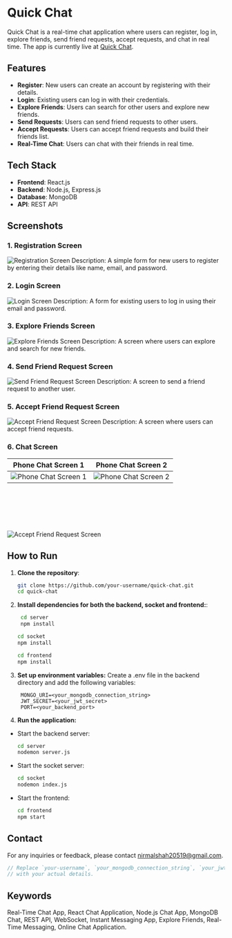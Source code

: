 # Quick Chat

Quick Chat is a real-time chat application where users can register, log in, explore friends, send friend requests, accept requests, and chat in real time. The app is currently live at [Quick Chat](https://chat-app-jade-eta.vercel.app/).

## Features

- **Register**: New users can create an account by registering with their details.
- **Login**: Existing users can log in with their credentials.
- **Explore Friends**: Users can search for other users and explore new friends.
- **Send Requests**: Users can send friend requests to other users.
- **Accept Requests**: Users can accept friend requests and build their friends list.
- **Real-Time Chat**: Users can chat with their friends in real time.

## Tech Stack

- **Frontend**: React.js
- **Backend**: Node.js, Express.js
- **Database**: MongoDB
- **API**: REST API

## Screenshots

### 1. Registration Screen

![Registration Screen](<screenshots/Screenshot%20(127).png>)
Description: A simple form for new users to register by entering their details like name, email, and password.

### 2. Login Screen

![Login Screen](<screenshots/Screenshot%20(125).png>)
Description: A form for existing users to log in using their email and password.

### 3. Explore Friends Screen

![Explore Friends Screen](<screenshots/Screenshot%20(129).png>)
Description: A screen where users can explore and search for new friends.

### 4. Send Friend Request Screen

![Send Friend Request Screen](<screenshots/Screenshot%20(130).png>)
Description: A screen to send a friend request to another user.

### 5. Accept Friend Request Screen

![Accept Friend Request Screen](<screenshots/Screenshot%20(131).png>)
Description: A screen where users can accept friend requests.

### 6. Chat Screen

| Phone Chat Screen 1 | Phone Chat Screen 2 |
|:-------------------:|:-------------------:|
| ![Phone Chat Screen 1](screenshots/WhatsApp%20Image%202024-09-01%20at%2001.12.39_e45e378f.jpg) | ![Phone Chat Screen 2](screenshots/WhatsApp%20Image%202024-09-01%20at%2001.12.40_6c130f53.jpg) |
<p style="height:80px;"><p/>

![Accept Friend Request Screen](<screenshots/Screenshot (139).png>)
## How to Run

1. **Clone the repository**:
   ```bash
   git clone https://github.com/your-username/quick-chat.git
   cd quick-chat
   ```
2. **Install dependencies for both the backend, socket and frontend:**:
   ```bash
    cd server
    npm install
   ```
   ```bash
   cd socket
   npm install
   ```
   ```bash
   cd frontend
   npm install
   ```
3. **Set up environment variables:**
   Create a .env file in the backend directory and add the following variables:
   ```env
    MONGO_URI=<your_mongodb_connection_string>
    JWT_SECRET=<your_jwt_secret>
    PORT=<your_backend_port>
   ```
4. **Run the application:**

- Start the backend server:
  ```bash
  cd server
  nodemon server.js
  ```
- Start the socket server:
  ```bash
  cd socket
  nodemon index.js
  ```
- Start the frontend:
  ```bash
  cd frontend
  npm start
  ```

## Contact

For any inquiries or feedback, please contact [nirmalshah20519@gmail.com](mailto:nirmalshah20519@gmail.com).

```javascript
// Replace `your-username`, `your_mongodb_connection_string`, `your_jwt_secret`, `your_backend_port`
// with your actual details.
```

## Keywords

Real-Time Chat App, React Chat Application, Node.js Chat App, MongoDB Chat, REST API, WebSocket, Instant Messaging App, Explore Friends, Real-Time Messaging, Online Chat Application.
